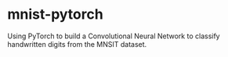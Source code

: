 # mnist-pytorch

Using PyTorch to build a Convolutional Neural Network to classify handwritten digits from the MNSIT dataset.
